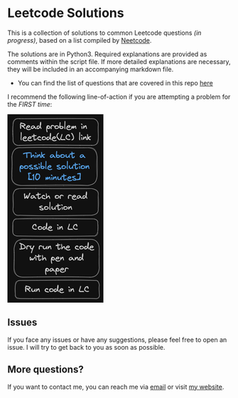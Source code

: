 # Leetcode Solutions
This is a collection of solutions to common Leetcode questions _(in progress)_, based on a list compiled by [Neetcode](https://neetcode.io/practice).

The solutions are in Python3. Required explanations are provided as comments within the script file. If more detailed explanations are necessary, they will be included in an accompanying markdown file.

- You can find the list of questions that are covered in this repo [here](questions_list.md)

I recommend the following line-of-action if you are attempting a problem for the _FIRST time_:

![neetcode-sop](images/neetcode-sop.png)

## Issues
If you face any issues or have any suggestions, please feel free to open an issue. I will try to get back to you as soon as possible.

## More questions?
If you want to contact me, you can reach me via [email](mailto:aksharasoman@gmail.com) or visit [my website](https://aksharasoman.github.io).
